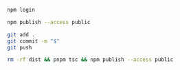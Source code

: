 ```bash
npm login
```

```bash
npm publish --access public
```

```bash
git add .
git commit -m "$"
git push
```

```bash
rm -rf dist && pnpm tsc && npm publish --access public
```
